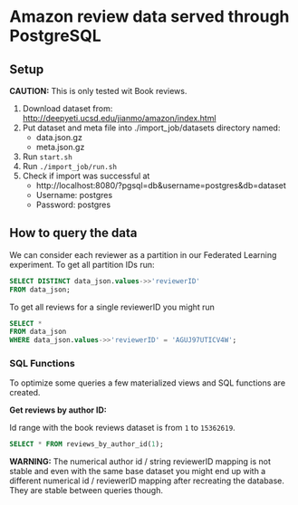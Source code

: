 # Amazon review data served through PostgreSQL

## Setup

**CAUTION:** This is only tested wit Book reviews.

1. Download dataset from: http://deepyeti.ucsd.edu/jianmo/amazon/index.html
2. Put dataset and meta file into ./import_job/datasets directory named:
    * data.json.gz
    * meta.json.gz
3. Run `start.sh`
4. Run `./import_job/run.sh`
5. Check if import was successful at
    * http://localhost:8080/?pgsql=db&username=postgres&db=dataset
    * Username: postgres
    * Password: postgres

## How to query the data

We can consider each reviewer as a partition in our Federated Learning experiment. To get all partition IDs run:

```sql
SELECT DISTINCT data_json.values->>'reviewerID'
FROM data_json;
```

To get all reviews for a single reviewerID you might run

```sql
SELECT *
FROM data_json
WHERE data_json.values->>'reviewerID' = 'AGUJ97UTICV4W';
```

### SQL Functions

To optimize some queries a few materialized views and SQL functions are created.

**Get reviews by author ID:**

Id range with the book reviews dataset is from `1` to `15362619`.

```sql
SELECT * FROM reviews_by_author_id(1);
```

**WARNING:** The numerical author id / string reviewerID mapping is not stable and even with
the same base dataset you might end up with a different numerical id / reviewerID mapping
after recreating the database. They are stable between queries though.
